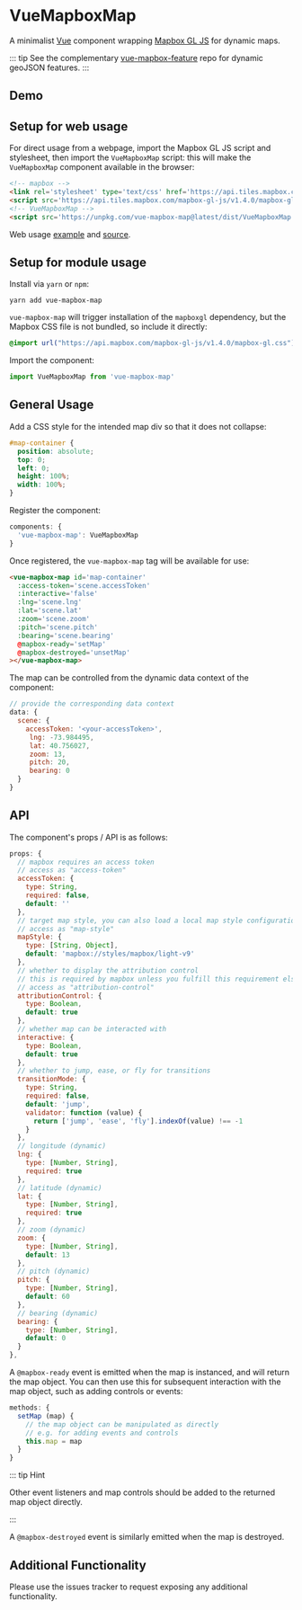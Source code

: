VueMapboxMap
==============

A minimalist [Vue](https://vuejs.org/) component wrapping [Mapbox GL JS](https://www.mapbox.com/mapbox-gl-js/api/) for dynamic maps.

::: tip
See the complementary [vue-mapbox-feature](https://cityseer.github.io/vue-mapbox-feature/) repo for dynamic geoJSON features.
:::

Demo
----

<Demo/>

Setup for web usage
-------------------

For direct usage from a webpage, import the Mapbox GL JS script and stylesheet, then import the `VueMapboxMap` script: this will make the `VueMapboxMap` component available in the browser:
```html
<!-- mapbox -->
<link rel='stylesheet' type='text/css' href='https://api.tiles.mapbox.com/mapbox-gl-js/v1.4.0/mapbox-gl.css'/>
<script src='https://api.tiles.mapbox.com/mapbox-gl-js/v1.4.0/mapbox-gl.js'></script>
<!-- VueMapboxMap -->
<script src='https://unpkg.com/vue-mapbox-map@latest/dist/VueMapboxMap.umd.js'></script>
```

Web usage [example](https://cityseer.github.io/vue-mapbox-map/test.html) and [source](https://github.com/cityseer/vue-mapbox-map/blob/master/docs/.vuepress/public/test.html).


Setup for module usage
----------------------

Install via `yarn` or `npm`:
```
yarn add vue-mapbox-map
```

`vue-mapbox-map` will trigger installation of the `mapboxgl` dependency, but the Mapbox CSS file is not bundled, so include it directly:
```css
@import url("https://api.mapbox.com/mapbox-gl-js/v1.4.0/mapbox-gl.css");
```

Import the component:
```js
import VueMapboxMap from 'vue-mapbox-map'
```

General Usage
-------------

Add a CSS style for the intended map div so that it does not collapse:
```css
#map-container {
  position: absolute;
  top: 0;
  left: 0;
  height: 100%;
  width: 100%;
}
```

Register the component:
```js
components: {
  'vue-mapbox-map': VueMapboxMap
}
```

Once registered, the `vue-mapbox-map` tag will be available for use:
```html
<vue-mapbox-map id='map-container'
  :access-token='scene.accessToken'
  :interactive='false'
  :lng='scene.lng'
  :lat='scene.lat'
  :zoom='scene.zoom'
  :pitch='scene.pitch'
  :bearing='scene.bearing'
  @mapbox-ready='setMap'
  @mapbox-destroyed='unsetMap'
></vue-mapbox-map>
```

The map can be controlled from the dynamic data context of the component:
```js
// provide the corresponding data context
data: {
  scene: {
    accessToken: '<your-accessToken>',
     lng: -73.984495,
     lat: 40.756027,
     zoom: 13,
     pitch: 20,
     bearing: 0
  }
}
```

API
---
The component's props / API is as follows:
```js
props: {
  // mapbox requires an access token
  // access as "access-token"
  accessToken: {
    type: String,
    required: false,
    default: ''
  },
  // target map style, you can also load a local map style configuration
  // access as "map-style"
  mapStyle: {
    type: [String, Object],
    default: 'mapbox://styles/mapbox/light-v9'
  },
  // whether to display the attribution control
  // this is required by mapbox unless you fulfill this requirement elsehow
  // access as "attribution-control"
  attributionControl: {
    type: Boolean,
    default: true
  },
  // whether map can be interacted with
  interactive: {
    type: Boolean,
    default: true
  },
  // whether to jump, ease, or fly for transitions
  transitionMode: {
    type: String,
    required: false,
    default: 'jump',
    validator: function (value) {
      return ['jump', 'ease', 'fly'].indexOf(value) !== -1
    }
  },
  // longitude (dynamic)
  lng: {
    type: [Number, String],
    required: true
  },
  // latitude (dynamic)
  lat: {
    type: [Number, String],
    required: true
  },
  // zoom (dynamic)
  zoom: {
    type: [Number, String],
    default: 13
  },
  // pitch (dynamic)
  pitch: {
    type: [Number, String],
    default: 60
  },
  // bearing (dynamic)
  bearing: {
    type: [Number, String],
    default: 0
  }
},
```

A `@mapbox-ready` event is emitted when the map is instanced, and will return the map object. You can then use this for subsequent interaction with the map object, such as adding controls or events:
```js
methods: {
  setMap (map) {
    // the map object can be manipulated as directly
    // e.g. for adding events and controls
    this.map = map
  }
}
```

::: tip Hint

Other event listeners and map controls should be added to the returned map object directly.

:::

A `@mapbox-destroyed` event is similarly emitted when the map is destroyed.


Additional Functionality
------------------------
Please use the issues tracker to request exposing any additional functionality.
